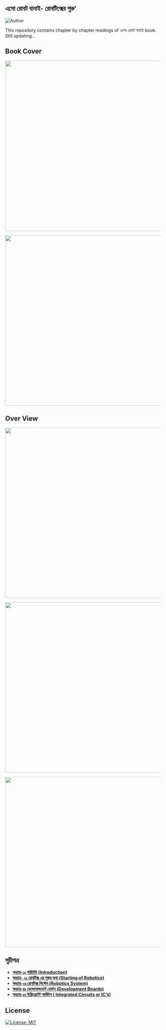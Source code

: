 ## এসো রোবট বানাই- রোবটিক্সের শুরু'
![Author](https://img.shields.io/badge/author-aaneloy-blue) 

This repository contains chapter by chapter readings of এসো রোবট বানাই book. Still updating...


## Book Cover

<p align="center">
  <img width="5000" height="550" src="https://github.com/NeloyNSU/Esho-Robot-Banai/blob/master/Images/ESO-ROBOT-BANAI-m-Cover-08_Page_01.jpg">
</p>

<p align="center">
  <img width="5000" height="550" src="https://github.com/NeloyNSU/Esho-Robot-Banai/blob/master/Images/ESO-ROBOT-BANAI-m-Cover-08_Page_10.jpg">
</p>

## Over View
<p align="center">
  <img width="3000" height="550" src="https://github.com/NeloyNSU/Esho-Robot-Banai/blob/master/Images/ESO-ROBOT-BANAI-m-Cover-08_Page_03.jpg">
</p>

<p align="center">
  <img width="3000" height="550" src="https://github.com/NeloyNSU/Esho-Robot-Banai/blob/master/Images/ESO-ROBOT-BANAI-m-Cover-08_Page_04.jpg">
</p>

<p align="center">
  <img width="3000" height="550" src="https://github.com/NeloyNSU/Esho-Robot-Banai/blob/master/Images/ESO-ROBOT-BANAI-m-Cover-08_Page_07.jpg">
</p>

## সুচীপত্র 

- **[অধ্যায়-১ঃ পরিচিতি (Introduction)](https://github.com/NeloyNSU/Esho-Robot-Banai/blob/master/Chapter%201/Ch_1.md)**
- **[অধ্যায়- ২ঃ রোবটিক্স এর শুরুর কথা (Starting of Robotics)](https://github.com/NeloyNSU/Esho-Robot-Banai/blob/master/Chapter%202/Ch_2.md)**
- **[অধ্যায়-৩ঃ রোবটিক্স সিস্টেম (Robotics System)](https://github.com/NeloyNSU/Esho-Robot-Banai/blob/master/Chapter%203/Ch_3.md)**
- **[অধ্যায়-৪ঃ ডেভোলাভমেন্ট বোর্ডস (Development Boards)](https://github.com/NeloyNSU/Esho-Robot-Banai/blob/master/Chapter%204/Ch_4.md)**
- **[অধ্যায়-৫ঃ ইন্ট্রিগ্রেটেট সার্কিটস ( Integrated Circuits or IC’s)](https://github.com/NeloyNSU/Esho-Robot-Banai/blob/master/Chapter%205/Ch_5.md)**


## License
[![License: MIT](https://img.shields.io/badge/License-MIT-yellow.svg)](https://opensource.org/licenses/MIT)
